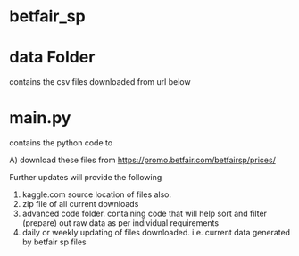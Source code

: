 # betfair_sp

# data Folder

contains the csv files downloaded from url below

# main.py

contains the python code to

A) download these files from https://promo.betfair.com/betfairsp/prices/

Further updates will provide the following

1. kaggle.com source location of files also.
2. zip file of all current downloads
3. advanced code folder. containing code that will help sort and filter (prepare) out raw data as per individual requirements
4. daily or weekly updating of files downloaded. i.e. current data generated by betfair sp files
